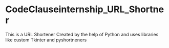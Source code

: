 # CodeClauseinternship_URL_Shortner
This is a URL Shortener Created by the help of Python and uses libraries like custom Tkinter and pyshortneners
